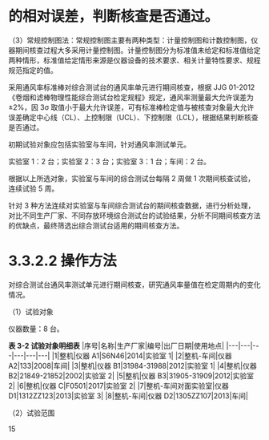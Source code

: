 # 的相对误差，判断核查是否通过。

（3）常规控制图法：常规控制图主要有两种类型：计量控制图和计数控制图，仪器期间核查过程大多采用计量控制图。计量控制图分为标准值未给定和标准值给定两种情形，标准值给定情形来源是仪器设备的技术要求、相关计量特性要求、规程规范指定的值。

采用通风率标准棒对综合测试台的通风率单元进行期间核查，根据 JJG 01-2012《卷烟和滤棒物理性能综合测试台检定规程》规定，通风率测量最大允许误差为±2%，因 3σ 取值小于最大允许误差，可有标准棒检定值与被核查对象最大允许误差确定中心线（CL）、上控制限（UCL）、下控制限（LCL），根据结果判断核查是否通过。

初期试验对象应包括实验室与车间，针对通风率测试单元。

实验室 1：2 台；实验室 2：3 台；实验室 3：1 台；车间：2 台。

根据以上所选对象，实验室与车间的综合测试台每隔 2 周做 1 次期间核查试验，连续试验 5 周。

针对 3 种方法连续对实验室与车间综合测试台的期间核查数据，进行分析处理，对比不同生产厂家、不同存放环境综合测试台的试验结果，分析不同期间核查方法的优缺点，最终筛选出综合测试台适用的期间核查方法。

# 3.3.2.2 操作方法

对综合测试台通风率测试单元进行期间核查，研究通风率量值在检定周期内的变化情况。

（1）试验对象

仪器数量：8 台。

**表 3-2 试验对象明细表**
|序号|名称|生产厂家|编号|出厂日期|使用地点|
|---|---|---|---|---|---|
|1|整机|仪器 A1|S6N46|2014|实验室 1|
|2|整机-车间|仪器 A2|133|2008|车间|
|3|整机|仪器 B1|31984-31988|2012|实验室 1|
|4|整机|仪器 B2|21849-21852|2002|实验室 2|
|5|整机|仪器 B3|31905-31909|2012|实验室 2|
|6|整机|仪器 C|F0501|2017|实验室 2|
|7|整机-车间对面实验室|仪器 D1|1312ZZ123|2013|实验室 3|
|8|整机-车间|仪器 D2|1305ZZ107|2013|车间|

（2）试验范围

15